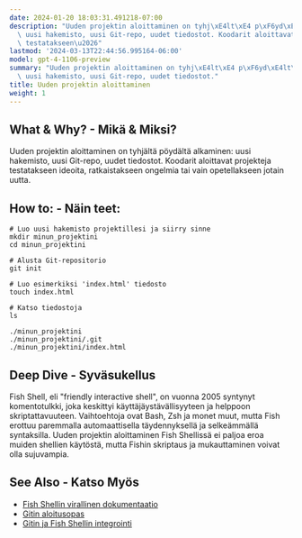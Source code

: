 ```yaml
---
date: 2024-01-20 18:03:31.491218-07:00
description: "Uuden projektin aloittaminen on tyhj\xE4lt\xE4 p\xF6yd\xE4lt\xE4 alkaminen:\
  \ uusi hakemisto, uusi Git-repo, uudet tiedostot. Koodarit aloittavat projekteja\
  \ testatakseen\u2026"
lastmod: '2024-03-13T22:44:56.995164-06:00'
model: gpt-4-1106-preview
summary: "Uuden projektin aloittaminen on tyhj\xE4lt\xE4 p\xF6yd\xE4lt\xE4 alkaminen:\
  \ uusi hakemisto, uusi Git-repo, uudet tiedostot."
title: Uuden projektin aloittaminen
weight: 1
---
```


## What & Why? - Mikä & Miksi?
Uuden projektin aloittaminen on tyhjältä pöydältä alkaminen: uusi hakemisto, uusi Git-repo, uudet tiedostot. Koodarit aloittavat projekteja testatakseen ideoita, ratkaistakseen ongelmia tai vain opetellakseen jotain uutta.

## How to: - Näin teet:
```Fish Shell
# Luo uusi hakemisto projektillesi ja siirry sinne
mkdir minun_projektini
cd minun_projektini

# Alusta Git-repositorio
git init

# Luo esimerkiksi 'index.html' tiedosto
touch index.html

# Katso tiedostoja
ls
```
```
./minun_projektini
./minun_projektini/.git
./minun_projektini/index.html
```

## Deep Dive - Syväsukellus
Fish Shell, eli "friendly interactive shell", on vuonna 2005 syntynyt komentotulkki, joka keskittyi käyttäjäystävällisyyteen ja helppoon skriptattavuuteen. Vaihtoehtoja ovat Bash, Zsh ja monet muut, mutta Fish erottuu paremmalla automaattisella täydennyksellä ja selkeämmällä syntaksilla. Uuden projektin aloittaminen Fish Shellissä ei paljoa eroa muiden shellien käytöstä, mutta Fishin skriptaus ja mukauttaminen voivat olla sujuvampia.

## See Also - Katso Myös
- [Fish Shellin virallinen dokumentaatio](https://fishshell.com/docs/current/index.html)
- [Gitin aloitusopas](https://git-scm.com/book/en/v2/Getting-Started-About-Version-Control)
- [Gitin ja Fish Shellin integrointi](https://github.com/jorgebucaran/fisher)
